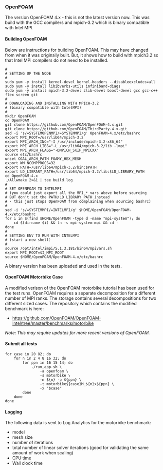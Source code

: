 ### OpenFOAM

The version OpenFOAM 4.x - this is not the latest version now.  This was build
with the GCC compilers and mpich-3.2 which is binary compatible with Intel MPI.

#### Building OpenFOAM

Below are instructions for building OpenFOAM.  This may have changed from when
it was originally built.  But, it shows how to build with mpich3.2 so that Intel
MPI compilers do not need to be installed.

    #
    # SETTING UP THE NODE
    #
    sudo yum -y install kernel-devel kernel-headers --disableexcludes=all
    sudo yum -y install libibverbs-utils infiniband-diags
    sudo yum -y install mpich-3.2-devel zlib-devel boost-devel gcc gcc-c++ flex screen git
    #
    # DOWNLOADING AND INSTALLING WITH MPICH-3.2
    # (binary compatible with IntelMPI)
    #
    mkdir OpenFOAM
    cd OpenFOAM
    git clone https://github.com/OpenFOAM/OpenFOAM-4.x.git
    git clone https://github.com/OpenFOAM/ThirdParty-4.x.git
    sed -i 's/=SYSTEMOPENMPI/=SYSTEMMPI/g' OpenFOAM-4.x/etc/bashrc
    export MPI_ROOT=/usr/lib64/mpich-3.2
    export MPI_ARCH_INC="-I /usr/include/mpich-3.2-x86_64"
    export MPI_ARCH_LIBS="-L /usr/lib64/mpich-3.2/lib -lmpi"
    export MPI_ARCH_FLAGS="-DMPICH_SKIP_MPICXX"
    source etc/bashrc
    unset CGAL_ARCH_PATH FOAMY_HEX_MESH
    export WM_NCOMPPROCS=32
    export PATH=/usr/lib64/mpich-3.2/bin:$PATH
    export LD_LIBRARY_PATH=/usr/lib64/mpich-3.2/lib:$LD_LIBRARY_PATH
    cd OpenFOAM-4.x
    ./Allwmake 2>&1 | tee build.log
    #
    # SET OPENFOAM TO INTELMPI
    # (you could just export all the MPI_* vars above before sourcing
    # BUT don't set the PATH/LD_LIBRARY_PATH instead
    # - this just stops OpenFOAM from complaining when sourcing bashrc)
    #
    sed -i 's/=SYSTEMMPI/=INTELMPI/g' $HOME/OpenFOAM/OpenFOAM-4.x/etc/bashrc
    for i in $(find $HOME/OpenFOAM -type d -name "mpi-system"); do
        cd $(dirname $i) && ln -s mpi-system mpi && cd -
    done
    #
    # SETTING ENV TO RUN WITH INTELMPI
    # (start a new shell)
    #
    source /opt/intel/impi/5.1.3.181/bin64/mpivars.sh
    export MPI_ROOT=$I_MPI_ROOT
    source $HOME/OpenFOAM/OpenFOAM-4.x/etc/bashrc

A binary version has been uploaded and used in the tests.

#### OpenFOAM Motorbike Case

A modified verison of the OpenFOAM motorbike tutorial has been used for the test
runs.  OpenFOAM requires a separate decomposition for a different number of MPI
ranks.  The storage contains several decompositions for two different sized
cases.  The repository which contains the modified benchmark is here:

- https://github.com/OpenFOAM/OpenFOAM-Intel/tree/master/benchmarks/motorbike

*Note: This may require updates for more recent versions of OpenFOAM.*

#### Submit all tests

    for case in 20 82; do 
        for n in 2 4 8 16 32; do 
            for ppn in 16 15 14; do 
                ./run_app.sh \
                    -a openfoam \
                    -s motorbike \
                    -n ${n} -p ${ppn} \
                    -t motorbike${case}M_${n}x${ppn} \
                    -x "$case"
            done
        done
    done

#### Logging

The following data is sent to Log Analytics for the motorbike benchmark:

- model
- mesh size
- number of iterations
- total number of linear solver iterations (good for validating the same amount
  of work when scaling)
- CPU time
- Wall clock time
